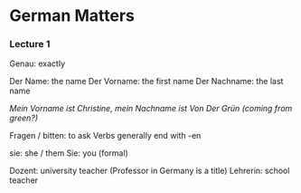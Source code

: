 # German Matters

### Lecture 1

Genau: exactly

Der Name: the name
Der Vorname: the first name
Der Nachname: the last name

*Mein Vorname ist Christine, mein Nachname ist Von Der Grün (coming from green?)*

Fragen / bitten: to ask
Verbs generally end with -en

sie: she / them
Sie: you (formal)

Dozent: university teacher (Professor in Germany is a title)
Lehrerin: school teacher
